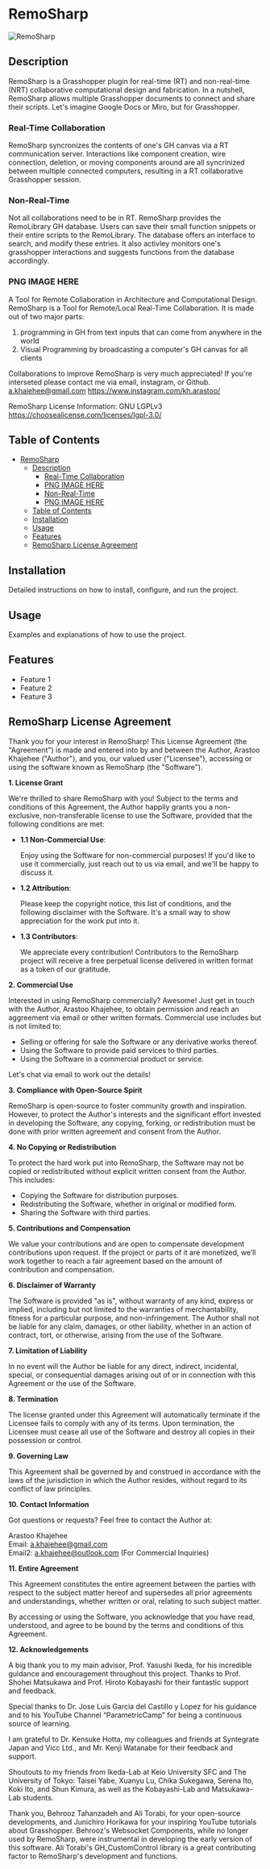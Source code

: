 # RemoSharp

![RemoSharp](/Overal%20Diagram.jpg)

## Description

RemoSharp is a Grasshopper plugin for real-time (RT) and non-real-time (NRT) collaborative computational design and fabrication.
In a nutshell, RemoSharp allows multiple Grasshopper documents to connect and share their scripts. Let's imagine Google Docs or Miro, but for Grasshopper.

### Real-Time Collaboration
RemoSharp syncronizes the contents of one's GH canvas via a RT communication server. Interactions like component creation, wire connection, deletion, or moving components around are all syncrinized between multiple connected computers, resulting in a RT collaborative Grasshopper session.

### Non-Real-Time 
Not all collaborations need to be in RT. RemoSharp provides the RemoLibrary GH database. Users can save their small function snippets or their entire scripts to the RemoLibrary. The database offers an interface to search, and modify these entries. It also activley monitors one's grasshopper interactions and suggests functions from the database accordingly.

### PNG IMAGE HERE

A Tool for Remote Collaboration in Architecture and Computational Design.
RemoSharp is a Tool for Remote/Local Real-Time Collaboration.
It is made out of two major parts:
1. programming in GH from text inputs that can come from anywhere in the world
2. Visual Programming by broadcasting a computer's GH canvas for all clients

Collaborations to improve RemoSharp is very much appreciated!
If you're interseted please contact me via email, instagram, or Github.
a.khajehee@gmail.com
https://www.instagram.com/kh.arastoo/

RemoSharp License Information:
GNU LGPLv3
https://choosealicense.com/licenses/lgpl-3.0/

## Table of Contents
- [RemoSharp](#remosharp)
  - [Description](#description)
    - [Real-Time Collaboration](#real-time-collaboration)
    - [PNG IMAGE HERE](#png-image-here)
    - [Non-Real-Time](#non-real-time)
    - [PNG IMAGE HERE](#png-image-here-1)
  - [Table of Contents](#table-of-contents)
  - [Installation](#installation)
  - [Usage](#usage)
  - [Features](#features)
  - [RemoSharp License Agreement](#remosharp-license-agreement)

## Installation
Detailed instructions on how to install, configure, and run the project.

## Usage
Examples and explanations of how to use the project.

## Features
- Feature 1
- Feature 2
- Feature 3

## RemoSharp License Agreement

Thank you for your interest in RemoSharp! This License Agreement (the "Agreement") is made and entered into by and between the Author, Arastoo Khajehee ("Author"), and you, our valued user ("Licensee"), accessing or using the software known as RemoSharp (the "Software").

**1. License Grant**

We're thrilled to share RemoSharp with you! Subject to the terms and conditions of this Agreement, the Author happily grants you a non-exclusive, non-transferable license to use the Software, provided that the following conditions are met:

- **1.1 Non-Commercial Use**: 
  
  Enjoy using the Software for non-commercial purposes! If you'd like to use it commercially, just reach out to us via email, and we'll be happy to discuss it.

- **1.2 Attribution**: 
  
  Please keep the copyright notice, this list of conditions, and the following disclaimer with the Software. It's a small way to show appreciation for the work put into it.

- **1.3 Contributors**:
  
  We appreciate every contribution! Contributors to the RemoSharp project will receive a free perpetual license delivered in written format as a token of our gratitude.

**2. Commercial Use**

Interested in using RemoSharp commercially? Awesome! Just get in touch with the Author, Arastoo Khajehee, to obtain permission and reach an aggreement via email or other written formats. Commercial use includes but is not limited to:

- Selling or offering for sale the Software or any derivative works thereof.
- Using the Software to provide paid services to third parties.
- Using the Software in a commercial product or service.

Let's chat via email to work out the details!

**3. Compliance with Open-Source Spirit**

RemoSharp is open-source to foster community growth and inspiration. However, to protect the Author's interests and the significant effort invested in developing the Software, any copying, forking, or redistribution must be done with prior written agreement and consent from the Author.

**4. No Copying or Redistribution**

To protect the hard work put into RemoSharp, the Software may not be copied or redistributed without explicit written consent from the Author. This includes:

- Copying the Software for distribution purposes.
- Redistributing the Software, whether in original or modified form.
- Sharing the Software with third parties.

**5. Contributions and Compensation**

We value your contributions and are open to compensate development contributions upon request. If the project or parts of it are monetized, we’ll work together to reach a fair agreement based on the amount of contribution and compensation.

**6. Disclaimer of Warranty**

The Software is provided "as is", without warranty of any kind, express or implied, including but not limited to the warranties of merchantability, fitness for a particular purpose, and non-infringement. The Author shall not be liable for any claim, damages, or other liability, whether in an action of contract, tort, or otherwise, arising from the use of the Software.

**7. Limitation of Liability**

In no event will the Author be liable for any direct, indirect, incidental, special, or consequential damages arising out of or in connection with this Agreement or the use of the Software.

**8. Termination**

The license granted under this Agreement will automatically terminate if the Licensee fails to comply with any of its terms. Upon termination, the Licensee must cease all use of the Software and destroy all copies in their possession or control.

**9. Governing Law**

This Agreement shall be governed by and construed in accordance with the laws of the jurisdiction in which the Author resides, without regard to its conflict of law principles.

**10. Contact Information**

Got questions or requests? Feel free to contact the Author at:

Arastoo Khajehee  
Email: a.khajehee@gmail.com  
Email2: a.khajehee@outlook.com (For Commercial Inquiries)

**11. Entire Agreement**

This Agreement constitutes the entire agreement between the parties with respect to the subject matter hereof and supersedes all prior agreements and understandings, whether written or oral, relating to such subject matter.

By accessing or using the Software, you acknowledge that you have read, understood, and agree to be bound by the terms and conditions of this Agreement.

**12. Acknowledgements**

A big thank you to my main advisor, Prof. Yasushi Ikeda, for his incredible guidance and encouragement throughout this project. Thanks to Prof. Shohei Matsukawa and Prof. Hiroto Kobayashi for their fantastic support and feedback.

Special thanks to Dr. Jose Luis Garcia del Castillo y Lopez for his guidance and to his YouTube Channel “ParametricCamp” for being a continuous source of learning.

I am grateful to Dr. Kensuke Hotta, my colleagues and friends at Syntegrate Japan and Vicc Ltd., and Mr. Kenji Watanabe for their feedback and support.

Shoutouts to my friends from Ikeda-Lab at Keio University SFC and The University of Tokyo: Taisei Yabe, Xuanyu Lu, Chika Sukegawa, Serena Ito, Koki Ito, and Shun Kimura, as well as the Kobayashi-Lab and Matsukawa-Lab students.

Thank you, Behrooz Tahanzadeh and Ali Torabi, for your open-source developments, and Junichiro Horikawa for your inspiring YouTube tutorials about Grasshopper. Behrooz's Websocket Components, while no longer used by RemoSharp, were instrumental in developing the early version of this software. Ali Torabi's GH_CustomControl library is a great contributing factor to RemoSharp's development and functions.
